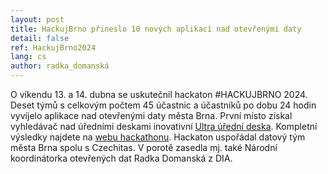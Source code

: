 ```yaml
---
layout: post
title: HackujBrno přineslo 10 nových aplikací nad otevřenými daty
detail: false
ref: HackujBrno2024
lang: cs
author: radka_domanská
---
```

O víkendu 13. a 14. dubna se uskutečnil hackaton #HACKUJBRNO 2024. Deset týmů s celkovým počtem 45 účastnic a účastníků po dobu 24 hodin vyvíjelo aplikace nad otevřenými daty města Brna. První místo získal vyhledávač nad úředními deskami inovativní [Ultra úřední deska](https://drive.google.com/file/d/10UvdGJHAeCDggf6bcqeCWOAaWgkJQvxi/view).
Kompletní výsledky najdete na [webu hackathonu](https://data.brno.cz/pages/hackathon2024).
Hackaton uspořádal datový tým města Brna spolu s Czechitas. V porotě zasedla mj. také Národní koordinátorka otevřených dat Radka Domanská z DIA.  
